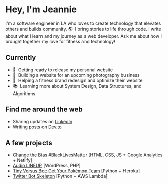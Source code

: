 # Hey, I'm Jeannie

I'm a software engineer in LA who loves to create technology that elevates others and builds community. 🌎&nbsp; I bring stories to life through code. I write about what I learn and my journey as a web developer. Ask me about how I brought together my love for fitness and technology!

## Currently

- 🌱&nbsp; Getting ready to release my personal website
- 🌱&nbsp; Building a website for an upcoming photography business
- 🚧&nbsp; Helping a fitness brand redesign and optimize their website
- 📚&nbsp; Learning more about System Design, Data Structures, and Algorithms

## Find me around the web

- Sharing updates on [LinkedIn](https://www.linkedin.com/in/jeannie-t-nguyen/)
- Writing posts on [Dev.to](https://dev.to/jeannienguyen)

## A few projects

- [Change the Bias](https://changethebias.com/) #BlackLivesMatter [HTML, CSS, JS + Google Analytics + Netlify]
- [Audio LINEUP](https://audiolineup.com/) [WordPress, PHP]
- [Tiny Versus Bot: Get Your Pokémon Team](http://tinyversusbot.herokuapp.com/) [Python + Heroku]
- [Twitter Bot Skeleton](https://github.com/jeannienguyen/mha_screencaps) [Python + AWS Lambda]
